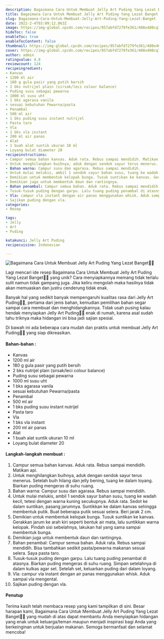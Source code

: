 ```yaml
---
description: Bagaimana Cara Untuk Membuat Jelly Art Puding Yang Lezat Banget"
title: Bagaimana Cara Untuk Membuat Jelly Art Puding Yang Lezat Banget
slug: Bagaimana-Cara-Untuk-Membuat-Jelly-Art-Puding-Yang-Lezat-Banget
date: 2022-2-4T03:09:12.063Z
image: https://img-global.cpcdn.com/recipes/957abfd7279fe361/400x400cq70/photo.jpg
hideToc: false
enableToc: true
enableTocContent: false
thumbnail: https://img-global.cpcdn.com/recipes/957abfd7279fe361/400x400cq70/photo.jpg
cover: https://img-global.cpcdn.com/recipes/957abfd7279fe361/400x400cq70/photo.jpg
author: admin
ratingvalue: 4.8
reviewcount: 124
recipeingredient:
- Kanvas
- 1200 ml air
- 180 g gula pasir yang putih bersih
- 2 bks nutrijel plain (sirsak/leci colour balance)
- Puding susu sebagai pewarna
- 1000 ml susu uht
- 1 bks agarasa vanila
- sesuai kebutuhan Pewarna/pasta
- Penambal
- 500 ml air
- 1 bks puding susu instant nutrijel
- Pasta taro
- Vla
- 1 bks vla instant
- 200 ml air panas
- Alat
- 1 buah alat suntik ukuran 10 ml
- Loyang bulat diameter 20
recipeinstructions:
- Campur semua bahan kanvas. Aduk rata. Rebus sampai mendidih. Matikan api.
- Untuk menghilangkan buihnya, aduk dengan sendok sayur terus menerus. Setelah buih hilang dan jelly bening, tuang ke dalam loyang. Biarkan puding mengeras di suhu ruang.
- Bahan warna: Campur susu dan agarasa. Rebus sampai mendidih.
- Untuk mulai melukis, ambil 1 sendok sayur bahan susu, tuang ke wadah kecil, tetesi dengan warna kuning secukupnya. Aduk rata. Sedot ke dalam suntikan, pasang jarumnya. Suntikkan ke dalam kanvas sehingga membentuk putik. Buat beberapa putik sesuai selera. Beri jarak 2 cm.
- Demikian untuk membentuk kelopak bunga. Tusuk suntikan ke kanvas. Gerakkan jarum ke arah kiri seperti bentuk air mata, lalu suntikkan warna kelopak. Pindah sisi sebelahnya, lakukan hal yang sama sampai membentuk bunga.
- Demikian juga untuk membentuk daun dan rantingnya.
- Bahan penambal: Campur semua bahan. Aduk rata. Rebus sampai mendidih. Bisa tambahkan sedikit pasta/pewarna makanan sesuai selera. Saya pasta taro.
- Tusuk-tusuk puding dengan garpu. Lalu tuang puding penambal di atasnya. Biarkan puding mengeras di suhu ruang. Simpan setelahnya di dalam kulkas agar set. Setelah set, keluarkan puding dari dalam loyang.
- Vla: campur vla instant dengan air panas menggunakan whisk. Aduk sampai vla mengental.
- Sajikan puding dengan vla.
categories:
- Resep

tags:
- Jelly
- Art
- Puding

katakunci: Jelly Art Puding
recipecuisine: Indonesian

---
```


![Bagaimana Cara Untuk Membuat Jelly Art Puding Yang Lezat Banget👩‍🍳](https://img-global.cpcdn.com/recipes/957abfd7279fe361/400x400cq70/photo.jpg)

Lagi mencari ide resep Bagaimana Cara Untuk Membuat Jelly Art Puding Yang Lezat Banget👩‍🍳 yang unik? Cara menyiapkannya memang tidak terlalu sulit namun tidak gampang juga. Jika keliru mengolah maka hasilnya tidak akan memuaskan dan justru cenderung tidak enak.

Banyak hal yang sedikit banyak mempengaruhi kualitas rasa dari Jelly Art Puding👩‍🍳, pertama dari jenis bahan, kemudian pemilihan bahan segar sampai cara membuat dan menghidangkannya. Tidak usah pusing kalau hendak menyiapkan Jelly Art Puding👩‍🍳 enak di rumah, karena asal sudah tahu triknya maka hidangan ini bisa jadi sajian spesial.

Di bawah ini ada beberapa cara mudah dan praktis untuk membuat Jelly Art Puding👩‍🍳 yang siap dikreasikan.

<!--inarticleads1-->

#### Bahan-bahan :

- Kanvas
- 1200 ml air
- 180 g gula pasir yang putih bersih
- 2 bks nutrijel plain (sirsak/leci colour balance)
- Puding susu sebagai pewarna
- 1000 ml susu uht
- 1 bks agarasa vanila
- sesuai kebutuhan Pewarna/pasta
- Penambal
- 500 ml air
- 1 bks puding susu instant nutrijel
- Pasta taro
- Vla
- 1 bks vla instant
- 200 ml air panas
- Alat
- 1 buah alat suntik ukuran 10 ml
- Loyang bulat diameter 20

<!--inarticleads2-->

#### Langkah-langkah membuat :

1. Campur semua bahan kanvas. Aduk rata. Rebus sampai mendidih. Matikan api.
1. Untuk menghilangkan buihnya, aduk dengan sendok sayur terus menerus. Setelah buih hilang dan jelly bening, tuang ke dalam loyang. Biarkan puding mengeras di suhu ruang.
1. Bahan warna: Campur susu dan agarasa. Rebus sampai mendidih.
1. Untuk mulai melukis, ambil 1 sendok sayur bahan susu, tuang ke wadah kecil, tetesi dengan warna kuning secukupnya. Aduk rata. Sedot ke dalam suntikan, pasang jarumnya. Suntikkan ke dalam kanvas sehingga membentuk putik. Buat beberapa putik sesuai selera. Beri jarak 2 cm.
1. Demikian untuk membentuk kelopak bunga. Tusuk suntikan ke kanvas. Gerakkan jarum ke arah kiri seperti bentuk air mata, lalu suntikkan warna kelopak. Pindah sisi sebelahnya, lakukan hal yang sama sampai membentuk bunga.
1. Demikian juga untuk membentuk daun dan rantingnya.
1. Bahan penambal: Campur semua bahan. Aduk rata. Rebus sampai mendidih. Bisa tambahkan sedikit pasta/pewarna makanan sesuai selera. Saya pasta taro.
1. Tusuk-tusuk puding dengan garpu. Lalu tuang puding penambal di atasnya. Biarkan puding mengeras di suhu ruang. Simpan setelahnya di dalam kulkas agar set. Setelah set, keluarkan puding dari dalam loyang.
1. Vla: campur vla instant dengan air panas menggunakan whisk. Aduk sampai vla mengental.
1. Sajikan puding dengan vla.

#### Penutup

Terima kasih telah membaca resep yang kami tampilkan di sini. Besar harapan kami, Bagaimana Cara Untuk Membuat Jelly Art Puding Yang Lezat Banget👩‍🍳 yang mudah di atas dapat membantu Anda menyiapkan hidangan yang enak untuk keluarga/teman maupun menjadi inspirasi bagi Anda yang berkeinginan untuk berjualan makanan. Semoga bermanfaat dan selamat mencoba!